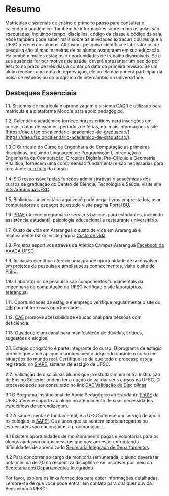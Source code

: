 # Resumo

Matrículas e sistemas de ensino o primeiro passo para consultar o calendário acadêmico. Também há informações sobre como as aulas são executadas, incluindo tempo, disciplina, código da classe e código da sala. Você também pode saber mais sobre as atividades extracurriculares que a UFSC oferece aos alunos. Atletismo, pesquisa científica e laboratórios de pesquisa são ótimas maneiras de os alunos avançarem em sua educação. Há também muitos estágios e oportunidades de trabalho disponíveis. Se a sua ausência for por motivos de saúde, deverá apresentar um pedido por escrito no prazo de três dias a contar da data da primeira revisão. Se um aluno receber uma nota de reprovação, ele ou ela não poderá participar da bolsa de estudos ou do programa de intercâmbio da universidade.
## Destaques Essenciais

1.1. Sistemas de matrícula e aprendizagem o sistema [CAGR](http://cagr.sistemas.ufsc.br) é utilizado para matrícula e a plataforma Moodle para apoio pedagógico.

1.2. Calendário acadêmico fornece prazos críticos para inscrições em cursos, datas de exames, períodos de férias, etc mais informações visite [https://dae.ufsc.br/calendario-academico-de-graduacao/](https://dae.ufsc.br/calendario-academico-de-graduacao/).

1.3 O Currículo do Curso de Engenharia de Computação as primeiras disciplinas, incluindo Linguagem de Programação I, Introdução à Engenharia da Computação, Circuitos Digitais, Pré-Cálculo e Geometria Analítica, fornecem uma compreensão fundamental e são necessárias para o restante [currículo](https://enc.ufsc.br/curriculo/) do curso .

1.4. SIG responsável pelas funções administrativas e acadêmicas dos cursos de graduação do Centro de Ciência, Tecnologia e Saúde, visite site [SIG Araranguá UFSC](http://sig.ararangua.ufsc.br).

1.5. Biblioteca universitária aqui você pode pegar livros emprestados, usar computadores e espaços de estudo visite pagina  [Portal BU](https://portal.bu.ufsc.br).

1.6. [PRAE](https://prae.ufsc.br) oferece programas e serviços básicos para estudantes, incluindo assistência estudantil, psicologia educacional e restaurante universitário.

1.7. Custo de vida em Araranguá o custo de vida em Araranguá é relativamente baixo, visite pagina [Custo de vida](/)

1.8. Projetos esportivos através da Atlética Campus Araranguá [Facebook da AAACA UFSC](https://www.facebook.com/aaaca.ufsc).

1.9. Iniciação científica oferece uma grande oportunidade de se envolver em projetos de pesquisa e ampliar seus conhecimentos, visite o site do [PIBIC](http://pibic.propesq.ufsc.br).

1.10. Laboratórios de pesquisa são componentes fundamentais da engenharia da computação da UFSC verifique o site [laboratorios-ararangua](https://propesq.ufsc.br/laboratorios-de-pesquisa/laboratorios-ararangua/).

1.11. Oportunidades de estágio e emprego verifique regularmente o site do [DIP](https://dip.ufsc.br) para obter essas oportunidades.

1.12. [CAE](https://cae.ufsc.br) promove acessibilidade educacional para pessoas com deficiência.

1.13. [Ouvidoria](https://ouvidoria.ufsc.br) é um canal para manifestação de dúvidas, críticas, sugestões e elogios.

2.1. Estágio obrigatório é parte integrante do curso. O programa de estágio permite que você aplique o conhecimento adquirido durante o curso em situações do mundo real. Certifique-se de que todo o processo esteja registrado no [SIARE](https://servicosti.sistemas.ufsc.br/publico/conhecimentos.xhtml?servico=185), sistema de estágio da UFSC.

2.2. Validação de disciplinas alunos que já estudaram em outra Instituição de Ensino Superior podem ter a opção de validar seus cursos na UFSC. O processo pode ser consultado no link [DAE Validação de Disciplinas](https://dae.ufsc.br/validacao-de-disciplinas-area-do-aluno/)

3.1 O Programa Institucional de Apoio Pedagógico ao Estudante [PIAPE](https://piape.ararangua.ufsc.br) da UFSC oferece suporte ao aluno no atendimento de suas necessidades específicas de aprendizagem.

3.2 A saúde mental é fundamental, e a UFSC oferece um serviço de apoio psicológico, o [SAPSI](http://sapsi.paginas.ufsc.br). Os alunos que se sentem sobrecarregados ou estressados são encorajados a procurar ajuda.

4.1 Existem oportunidades de monitoramento pagas e voluntárias para os alunos ajudarem outras pessoas que possam estar enfrentando dificuldades de aprendizado [Secretaria Integrada de Departamentos](https://sid.cts.ararangua.ufsc.br/).

4.2 Para concorrer ao cargo de monitoria remunerada, o aluno deverá ter nota mínima de 7,0 na respectiva disciplina e se inscrever por meio da [Secretaria dos Departamentos Integrados](https://sid.cts.ararangua.ufsc.br/).

Por favor, explore os links fornecidos para obter informações detalhadas. Lembre-se de que você pode entrar em contato para qualquer dúvida. Bem-vindo à UFSC!
